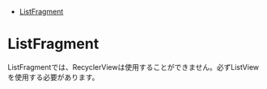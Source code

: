 <!-- TOC depthFrom:1 depthTo:6 withLinks:1 updateOnSave:1 orderedList:0 -->

- [ListFragment](#listfragment)

<!-- /TOC -->


# ListFragment

ListFragmentでは、RecyclerViewは使用することができません。必ずListViewを使用する必要があります。


